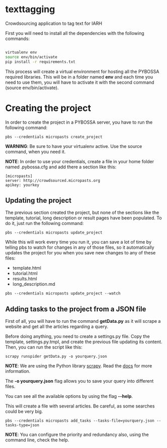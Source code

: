 # texttagging
Crowdsourcing application to tag text for IARH 

First you will need to install all the dependencies with the following commands:

```bash

virtualenv env
source env/bin/activate
pip install -r requirements.txt
```

This process will create a virtual environment for hosting all the PYBOSSA required libraries. This will be in a folder named **env** and each time you need to use them, you will have to activate it with the second command (source env/bin/activate).

# Creating the project

In order to create the project in a PYBOSSA server, you have to run the following command:

```
pbs --credentials micropasts create_project
```

**WARNING**: Be sure to have your virtualenv active. Use the source command, when you need it.


**NOTE**: In order to use your credentials, create a file in your home folder named .pybossa.cfg and add there a section like this:

```
[micropasts]
server: http://crowdsourced.micropasts.org
apikey: yourkey

```

## Updating the project

The previous section created the project, but none of the sections like the template, tutorial, long description or result pages have been populated. To do it, just run the following command:

```
pbs --credentials micropasts update_project
```

While this will work every time you run it, you can save a lot of time by telling pbs to watch for changes in any of those files, so it automatically updates the project for you when you save new changes to any of these files:

*  template.html
*  tutorial.html
*  results.html
*  long_description.md

```
pbs --credentials micropasts update_project --watch
```

## Adding tasks to the project from a JSON file

First of all, you will have to run the command **getData.py** as it will scrape a website and get all the articles regarding a query.

Before doing anything, you need to create a settings.py file. Copy the template, settings.py.tmpl, and create the previous file updating
its content. Then, you can run the script like this:

```
scrapy runspider getData.py -o yourquery.json

```

**NOTE**: We are using the Python library [scrapy](https://doc.scrapy.org/). Read the 
[docs](https://doc.scrapy.org/) for more information.

The **-o yourquery.json** flag allows you to save your query into different files. 

You can see all the available options by using the flag **--help**.

This will create a file with several articles. Be careful, as some searches could be very big.

```
pbs --credentials micropasts add_tasks --tasks-file=yourquery.json --tasks-type=json

```

**NOTE**: You can configure the priority and redundancy also, using the command line, check the help.

